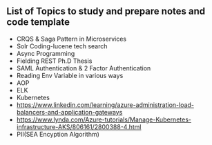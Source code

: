 ## List of Topics to study and prepare notes and code template
* CRQS & Saga Pattern in Microservices
* Solr Coding-lucene tech search
* Async Programming
* Fielding REST Ph.D Thesis
* SAML Authentication & 2 Factor Authentication
* Reading Env Variable in various ways
* AOP
* ELK
* Kubernetes 
* https://www.linkedin.com/learning/azure-administration-load-balancers-and-application-gateways
* https://www.lynda.com/Azure-tutorials/Manage-Kubernetes-infrastructure-AKS/806161/2800388-4.html
* PII(SEA Encyption Algorithm)
